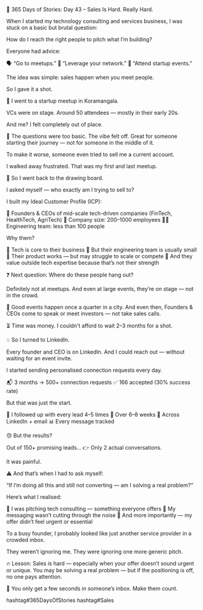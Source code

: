 🚨 365 Days of Stories: Day 43 – Sales Is Hard. Really Hard.

When I started my technology consulting and services business, I was stuck on a basic but brutal question:

How do I reach the right people to pitch what I’m building?

Everyone had advice:

🗣️ “Go to meetups.”
👥 “Leverage your network.”
🎤 “Attend startup events.”

The idea was simple: sales happen when you meet people.

So I gave it a shot.

📍 I went to a startup meetup in Koramangala.

VCs were on stage.
Around 50 attendees — mostly in their early 20s.

And me? I felt completely out of place.

💭 The questions were too basic. The vibe felt off.
Great for someone starting their journey — not for someone in the middle of it.

To make it worse, someone even tried to sell me a current account.

I walked away frustrated. That was my first and last meetup.

🧠 So I went back to the drawing board.

I asked myself — who exactly am I trying to sell to?

I built my Ideal Customer Profile (ICP):

🎯 Founders & CEOs of mid-scale tech-driven companies (FinTech, HealthTech, AgriTech)
🏢 Company size: 200–1000 employees
👨‍💻 Engineering team: less than 100 people

Why them?

🔹 Tech is core to their business
🔹 But their engineering team is usually small
🔹 Their product works — but may struggle to scale or compete
🔹 And they value outside tech expertise because that’s not their strength

❓ Next question: Where do these people hang out?

Definitely not at meetups.
And even at large events, they’re on stage — not in the crowd.

🎪 Good events happen once a quarter in a city.
And even then, Founders & CEOs come to speak or meet investors — not take sales calls.

⏳ Time was money. I couldn't afford to wait 2–3 months for a shot.

💡 So I turned to LinkedIn.

Every founder and CEO is on LinkedIn.
And I could reach out — without waiting for an event invite.

I started sending personalised connection requests every day.

📬 3 months → 500+ connection requests
✅ 166 accepted (30% success rate)

But that was just the start.

📌 I followed up with every lead 4–5 times
📆 Over 6–8 weeks
📩 Across LinkedIn + email
📊 Every message tracked

😓 But the results?

Out of 150+ promising leads…
👉 Only 2 actual conversations.

It was painful.

⚠️ And that’s when I had to ask myself:

“If I’m doing all this and still not converting — am I solving a real problem?”

Here’s what I realised:

🔸 I was pitching tech consulting — something everyone offers
🔸 My messaging wasn’t cutting through the noise
🔸 And more importantly — my offer didn’t feel urgent or essential

To a busy founder, I probably looked like just another service provider in a crowded inbox.

They weren’t ignoring me.
They were ignoring one more generic pitch.

🔥 Lesson: Sales is hard — especially when your offer doesn’t sound urgent or unique.
You may be solving a real problem — but if the positioning is off, no one pays attention.

🎯 You only get a few seconds in someone’s inbox. Make them count.

hashtag#365DaysOfStories hashtag#Sales
